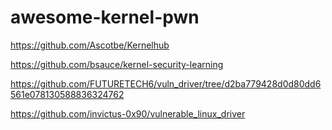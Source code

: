 # awesome-kernel-pwn
https://github.com/Ascotbe/Kernelhub

https://github.com/bsauce/kernel-security-learning

https://github.com/FUTURETECH6/vuln_driver/tree/d2ba779428d0d80dd6561e078130588836324762

https://github.com/invictus-0x90/vulnerable_linux_driver
